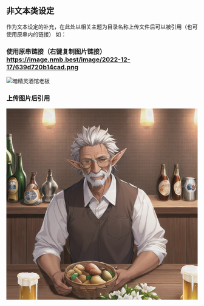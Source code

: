 ## 非文本类设定
作为文本设定的补充，在此处以相关主题为目录名称上传文件后可以被引用（也可使用原串内的链接）
如：
### 使用原串链接（右键复制图片链接）<https://image.nmb.best/image/2022-12-17/639d720b14cad.png>

![暗精灵酒馆老板](<https://image.nmb.best/image/2022-12-17/639d720b14cad.png> "暗精灵酒馆老板")

### 上传图片后引用


![暗精灵酒馆老板](./暗精灵酒馆老板.png "暗精灵酒馆老板")

